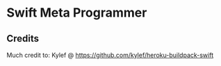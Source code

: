 # Swift Meta Programmer

## Credits

Much credit to: Kylef @ https://github.com/kylef/heroku-buildpack-swift